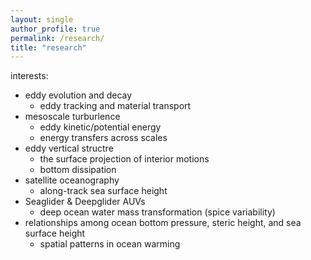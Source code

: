 ```yaml
---
layout: single
author_profile: true
permalink: /research/
title: "research"
---
```


interests:
* eddy evolution and decay
    + eddy tracking and material transport 
* mesoscale turburlence 
    + eddy kinetic/potential energy 
    + energy transfers across scales 
* eddy vertical structre 
    + the surface projection of interior motions 
    + bottom dissipation 
* satellite oceanography 
    + along-track sea surface height 
* Seaglider & Deepglider AUVs
    + deep ocean water mass transformation (spice variability) 
* relationships among ocean bottom pressure, steric height, and sea surface height 
    + spatial patterns in ocean warming 
